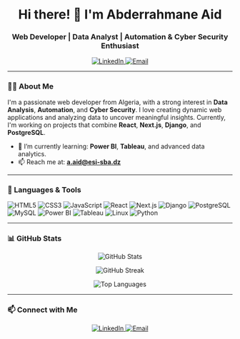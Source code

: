 <h1 align="center">Hi there! 👋 I'm Abderrahmane Aid</h1>
<h3 align="center">Web Developer | Data Analyst | Automation & Cyber Security Enthusiast</h3>

<p align="center"> 
  <a href="https://linkedin.com/in/aid-abderrahmane-3ab0312b9" target="_blank">
    <img src="https://img.shields.io/badge/-LinkedIn-blue?style=for-the-badge&logo=linkedin&logoColor=white" alt="LinkedIn">
  </a>
  <a href="mailto:a.aid@esi-sba.dz">
    <img src="https://img.shields.io/badge/-Email-c14438?style=for-the-badge&logo=Gmail&logoColor=white" alt="Email">
  </a>
</p>

---

### 👨‍💻 About Me
I'm a passionate web developer from Algeria, with a strong interest in **Data Analysis**, **Automation**, and **Cyber Security**. I love creating dynamic web applications and analyzing data to uncover meaningful insights. Currently, I'm working on projects that combine **React**, **Next.js**, **Django**, and **PostgreSQL**.

- 🌱 I’m currently learning: **Power BI**, **Tableau**, and advanced data analytics.
- 📫 Reach me at: **[a.aid@esi-sba.dz](mailto:a.aid@esi-sba.dz)**

---

### 🔧 Languages & Tools
<p align="left">
  <img src="https://img.shields.io/badge/HTML5-E34F26?style=for-the-badge&logo=html5&logoColor=white" alt="HTML5">
  <img src="https://img.shields.io/badge/CSS3-1572B6?style=for-the-badge&logo=css3&logoColor=white" alt="CSS3">
  <img src="https://img.shields.io/badge/JavaScript-F7DF1E?style=for-the-badge&logo=javascript&logoColor=black" alt="JavaScript">
  <img src="https://img.shields.io/badge/React-61DAFB?style=for-the-badge&logo=react&logoColor=black" alt="React">
  <img src="https://img.shields.io/badge/Next.js-000000?style=for-the-badge&logo=nextdotjs&logoColor=white" alt="Next.js">
  <img src="https://img.shields.io/badge/Django-092E20?style=for-the-badge&logo=django&logoColor=white" alt="Django">
  <img src="https://img.shields.io/badge/PostgreSQL-316192?style=for-the-badge&logo=postgresql&logoColor=white" alt="PostgreSQL">
  <img src="https://img.shields.io/badge/MySQL-4479A1?style=for-the-badge&logo=mysql&logoColor=white" alt="MySQL">
  <img src="https://img.shields.io/badge/Power%20BI-F2C811?style=for-the-badge&logo=powerbi&logoColor=black" alt="Power BI">
  <img src="https://img.shields.io/badge/Tableau-E97627?style=for-the-badge&logo=tableau&logoColor=white" alt="Tableau">
  <img src="https://img.shields.io/badge/Linux-FCC624?style=for-the-badge&logo=linux&logoColor=black" alt="Linux">
  <img src="https://img.shields.io/badge/Python-3776AB?style=for-the-badge&logo=python&logoColor=white" alt="Python">
</p>

---

### 📊 GitHub Stats
<p align="center">
  <img src="https://github-readme-stats.vercel.app/api?username=abderrahmane-stack&show_icons=true&theme=radical" alt="GitHub Stats" />
</p>

<p align="center">
  <img src="https://github-readme-streak-stats.herokuapp.com/?user=abderrahmane-stack&theme=radical" alt="GitHub Streak" />
</p>

<p align="center">
  <img src="https://github-readme-stats.vercel.app/api/top-langs?username=abderrahmane-stack&show_icons=true&locale=en&layout=compact&theme=radical" alt="Top Languages" />
</p>

---

### 📫 Connect with Me
<p align="center">
  <a href="https://linkedin.com/in/aid-abderrahmane-3ab0312b9" target="_blank">
    <img src="https://img.shields.io/badge/-LinkedIn-blue?style=flat-square&logo=linkedin" alt="LinkedIn">
  </a>
  <a href="mailto:a.aid@esi-sba.dz">
    <img src="https://img.shields.io/badge/-Email-c14438?style=flat-square&logo=Gmail&logoColor=white" alt="Email">
  </a>
</p>
